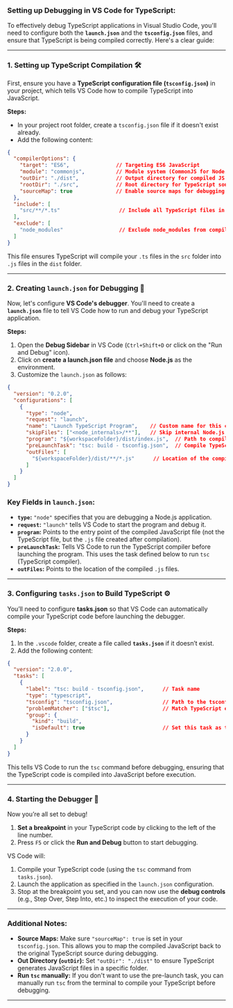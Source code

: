 
### Setting up Debugging in VS Code for TypeScript:

To effectively debug TypeScript applications in Visual Studio Code, you'll need to configure both the **`launch.json`** and the **`tsconfig.json`** files, and ensure that TypeScript is being compiled correctly. Here's a clear guide:

---

### 1. **Setting up TypeScript Compilation** 🛠️

First, ensure you have a **TypeScript configuration file (`tsconfig.json`)** in your project, which tells VS Code how to compile TypeScript into JavaScript.

**Steps:**
- In your project root folder, create a `tsconfig.json` file if it doesn't exist already.
- Add the following content:

```json
{
  "compilerOptions": {
    "target": "ES6",               // Targeting ES6 JavaScript
    "module": "commonjs",          // Module system (CommonJS for Node.js)
    "outDir": "./dist",            // Output directory for compiled JS files
    "rootDir": "./src",            // Root directory for TypeScript source files
    "sourceMap": true              // Enable source maps for debugging
  },
  "include": [
    "src/**/*.ts"                   // Include all TypeScript files in the src folder
  ],
  "exclude": [
    "node_modules"                  // Exclude node_modules from compilation
  ]
}
```

This file ensures TypeScript will compile your `.ts` files in the `src` folder into `.js` files in the `dist` folder.

---

### 2. **Creating `launch.json` for Debugging** 🎯

Now, let's configure **VS Code's debugger**. You'll need to create a **`launch.json`** file to tell VS Code how to run and debug your TypeScript application.

**Steps:**
1. Open the **Debug Sidebar** in VS Code (`Ctrl+Shift+D` or click on the "Run and Debug" icon).
2. Click on **create a launch.json file** and choose **Node.js** as the environment.
3. Customize the `launch.json` as follows:

```json
{
  "version": "0.2.0",
  "configurations": [
    {
      "type": "node",
      "request": "launch",
      "name": "Launch TypeScript Program",    // Custom name for this configuration
      "skipFiles": ["<node_internals>/**"],   // Skip internal Node.js files
      "program": "${workspaceFolder}/dist/index.js",  // Path to compiled JavaScript file
      "preLaunchTask": "tsc: build - tsconfig.json",  // Compile TypeScript before launch
      "outFiles": [
        "${workspaceFolder}/dist/**/*.js"      // Location of the compiled JS files
      ]
    }
  ]
}
```

### Key Fields in `launch.json`:
- **`type`:** `"node"` specifies that you are debugging a Node.js application.
- **`request`:** `"launch"` tells VS Code to start the program and debug it.
- **`program`:** Points to the entry point of the compiled JavaScript file (not the TypeScript file, but the `.js` file created after compilation).
- **`preLaunchTask`:** Tells VS Code to run the TypeScript compiler before launching the program. This uses the task defined below to run `tsc` (TypeScript compiler).
- **`outFiles`:** Points to the location of the compiled `.js` files.

---

### 3. **Configuring `tasks.json` to Build TypeScript** ⚙️

You’ll need to configure **tasks.json** so that VS Code can automatically compile your TypeScript code before launching the debugger.

**Steps:**
1. In the `.vscode` folder, create a file called **`tasks.json`** if it doesn’t exist.
2. Add the following content:

```json
{
  "version": "2.0.0",
  "tasks": [
    {
      "label": "tsc: build - tsconfig.json",      // Task name
      "type": "typescript",
      "tsconfig": "tsconfig.json",                // Path to the tsconfig.json file
      "problemMatcher": ["$tsc"],                 // Match TypeScript errors
      "group": {
        "kind": "build",
        "isDefault": true                         // Set this task as the default build task
      }
    }
  ]
}
```

This tells VS Code to run the `tsc` command before debugging, ensuring that the TypeScript code is compiled into JavaScript before execution.

---

### 4. **Starting the Debugger** 🚀

Now you’re all set to debug!

1. **Set a breakpoint** in your TypeScript code by clicking to the left of the line number.
2. Press `F5` or click the **Run and Debug** button to start debugging.

VS Code will:
1. Compile your TypeScript code (using the `tsc` command from `tasks.json`).
2. Launch the application as specified in the `launch.json` configuration.
3. Stop at the breakpoint you set, and you can now use the **debug controls** (e.g., Step Over, Step Into, etc.) to inspect the execution of your code.

---

### Additional Notes:

- **Source Maps:** Make sure `"sourceMap": true` is set in your `tsconfig.json`. This allows you to map the compiled JavaScript back to the original TypeScript source during debugging.
- **Out Directory (`outDir`):** Set `"outDir": "./dist"` to ensure TypeScript generates JavaScript files in a specific folder.
- **Run `tsc` manually:** If you don't want to use the pre-launch task, you can manually run `tsc` from the terminal to compile your TypeScript before debugging.

---

